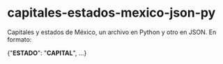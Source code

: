 # capitales-estados-mexico-json-py
Capitales y estados de México, un archivo en Python y otro en JSON. 
En formato:

{"**ESTADO**": "**CAPITAL**",
...}

